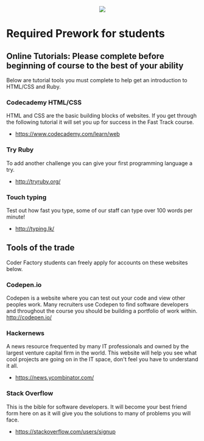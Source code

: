 <p align="center"><img src="https://github.com/coder-factory-academy/cf-guidline-css/blob/master/CFA.png"></p>


# Required Prework for students

## Online Tutorials: Please complete before beginning of course to the best of your ability
Below are tutorial tools you must complete to help get an introduction to HTML/CSS and Ruby.

### Codecademy HTML/CSS

HTML and CSS are the basic building blocks of websites. If you get through the following tutorial it will set you up for success in the Fast Track course.
- https://www.codecademy.com/learn/web

### Try Ruby
To add another challenge you can give your first programming language a try.<br>
- http://tryruby.org/

### Touch typing
Test out how fast you type, some of our staff can type over 100 words per minute!<br>
- http://typing.lk/


## Tools of the trade
Coder Factory students can freely apply for accounts on these websites below.

### Codepen.io
Codepen is a website where you can test out your code and view other peoples work. Many recruiters use Codepen to find software developers and throughout the course you should be building a portfolio of work within. <br>
 http://codepen.io/


### Hackernews
A news resource frequented by many IT professionals and owned by the largest venture capital firm in the world. This website will help you see what cool projects are going on in the IT space, don't feel you have to understand it all.
-  https://news.ycombinator.com/


### Stack Overflow
This is the bible for software developers. It will become your best friend form here on as it will give you the solutions to many of problems you will face.
- https://stackoverflow.com/users/signup
